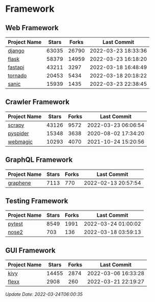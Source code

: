 # Framework

## Web Framework
| Project Name | Stars | Forks | Last Commit |
| ------------ | ----- | ----- | ----------- |
| [django](https://github.com/django/django) | 63035 | 26790 | 2022-03-23 18:33:36 |
| [flask](https://github.com/pallets/flask) | 58379 | 14959 | 2022-03-23 16:18:20 |
| [fastapi](https://github.com/tiangolo/fastapi) | 43211 | 3297 | 2022-03-18 16:48:49 |
| [tornado](https://github.com/tornadoweb/tornado) | 20453 | 5434 | 2022-03-18 20:18:22 |
| [sanic](https://github.com/sanic-org/sanic) | 15939 | 1435 | 2022-03-23 22:38:45 |

## Crawler Framework
| Project Name | Stars | Forks | Last Commit |
| ------------ | ----- | ----- | ----------- |
| [scrapy](https://github.com/scrapy/scrapy) | 43126 | 9572 | 2022-03-23 06:06:54 |
| [pyspider](https://github.com/binux/pyspider) | 15348 | 3638 | 2020-08-02 17:34:20 |
| [webmagic](https://github.com/code4craft/webmagic) | 10293 | 4070 | 2021-10-24 15:20:56 |

## GraphQL Framework
| Project Name | Stars | Forks | Last Commit |
| ------------ | ----- | ----- | ----------- |
| [graphene](https://github.com/graphql-python/graphene) | 7113 | 770 | 2022-02-13 20:57:54 |

## Testing Framework
| Project Name | Stars | Forks | Last Commit |
| ------------ | ----- | ----- | ----------- |
| [pytest](https://github.com/pytest-dev/pytest) | 8549 | 1991 | 2022-03-24 01:00:02 |
| [nose2](https://github.com/nose-devs/nose2) | 703 | 136 | 2022-03-18 03:59:13 |

## GUI Framework
| Project Name | Stars | Forks | Last Commit |
| ------------ | ----- | ----- | ----------- |
| [kivy](https://github.com/kivy/kivy) | 14455 | 2874 | 2022-03-06 16:33:28 |
| [flexx](https://github.com/flexxui/flexx) | 2908 | 260 | 2022-03-21 22:19:27 |

*Update Date: 2022-03-24T06:00:35*